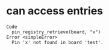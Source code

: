 # can access entries

    Code
      pin_registry_retrieve(board, "x")
    Error <simpleError>
      Pin 'x' not found in board 'test'.

